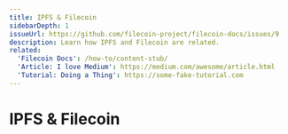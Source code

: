 ```yaml
---
title: IPFS & Filecoin
sidebarDepth: 1
issueUrl: https://github.com/filecoin-project/filecoin-docs/issues/9
description: Learn how IPFS and Filecoin are related.
related:
  'Filecoin Docs': /how-to/content-stub/
  'Article: I love Medium': https://medium.com/awesome/article.html
  'Tutorial: Doing a Thing': https://some-fake-tutorial.com
---
```


# IPFS & Filecoin

<ContentStatus />
